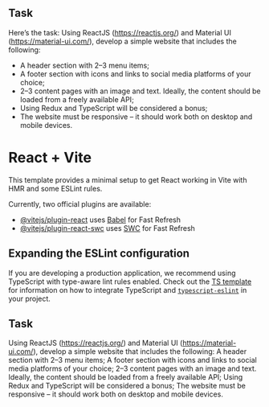 ## Task
Here’s the task: Using ReactJS (https://reactjs.org/) and Material UI (https://material-ui.com/), develop a simple website that includes the following:
- A header section with 2–3 menu items;
- A footer section with icons and links to social media platforms of your choice;
- 2–3 content pages with an image and text. Ideally, the content should be loaded from a freely available API;
- Using Redux and TypeScript will be considered a bonus;
- The website must be responsive – it should work both on desktop and mobile devices.

# React + Vite

This template provides a minimal setup to get React working in Vite with HMR and some ESLint rules.

Currently, two official plugins are available:

- [@vitejs/plugin-react](https://github.com/vitejs/vite-plugin-react/blob/main/packages/plugin-react) uses [Babel](https://babeljs.io/) for Fast Refresh
- [@vitejs/plugin-react-swc](https://github.com/vitejs/vite-plugin-react/blob/main/packages/plugin-react-swc) uses [SWC](https://swc.rs/) for Fast Refresh

## Expanding the ESLint configuration

If you are developing a production application, we recommend using TypeScript with type-aware lint rules enabled. Check out the [TS template](https://github.com/vitejs/vite/tree/main/packages/create-vite/template-react-ts) for information on how to integrate TypeScript and [`typescript-eslint`](https://typescript-eslint.io) in your project.

## Task

Using ReactJS (https://reactjs.org/) and Material UI (https://material-ui.com/), develop a simple website that includes the following:
A header section with 2–3 menu items;
A footer section with icons and links to social media platforms of your choice;
2–3 content pages with an image and text. Ideally, the content should be loaded from a freely available API;
Using Redux and TypeScript will be considered a bonus;
The website must be responsive – it should work both on desktop and mobile devices.
